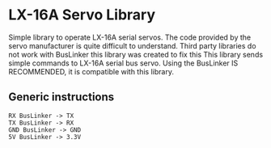 # LX-16A Servo Library

Simple library to operate LX-16A serial servos.
The code provided by the servo manufacturer is quite difficult to understand.
Third party libraries do not work with BusLinker this library was created to fix this
This library sends simple commands to LX-16A serial bus servo.
Using the BusLinker IS RECOMMENDED, it is compatible with this library.

## Generic instructions

```
RX BusLinker -> TX 
TX BusLinker -> RX
GND BusLinker -> GND
5V BusLinker -> 3.3V 

```

